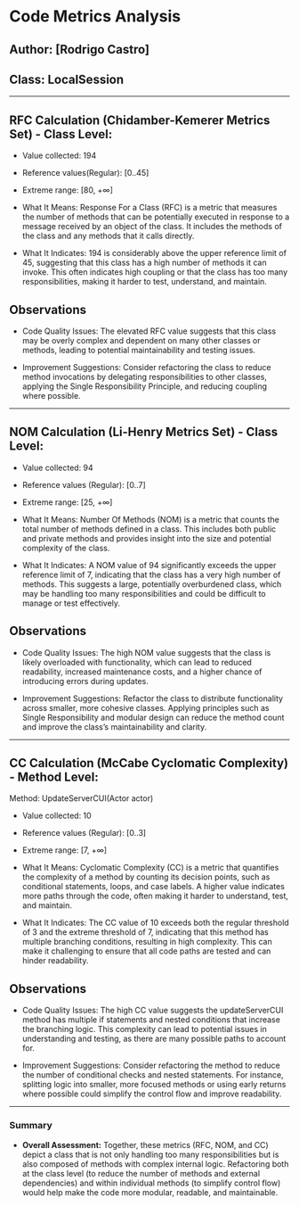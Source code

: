 # Code Metrics Analysis

## Author: [Rodrigo Castro]

## Class: LocalSession
---
## RFC Calculation (Chidamber-Kemerer Metrics Set) - Class Level:
- Value collected: 194
- Reference values(Regular): [0..45]
- Extreme range: [80, +∞]

- What It Means: Response For a Class (RFC) is a metric that measures the number of methods that can be potentially executed in response to a message received by an object of the class. It includes the methods of the class and any methods that it calls directly.

- What It Indicates: 194 is considerably above the upper reference limit of 45, suggesting that this class has a high number of methods it can invoke. This often indicates high coupling or that the class has too many responsibilities, making it harder to test, understand, and maintain.

## Observations

- Code Quality Issues: The elevated RFC value suggests that this class may be overly complex and dependent on many other classes or methods, leading to potential maintainability and testing issues.

- Improvement Suggestions: Consider refactoring the class to reduce method invocations by delegating responsibilities to other classes, applying the Single Responsibility Principle, and reducing coupling where possible.

---

## NOM Calculation (Li-Henry Metrics Set) - Class Level:
- Value collected: 94
- Reference values (Regular): [0..7]
- Extreme range: [25, +∞]

- What It Means: Number Of Methods (NOM) is a metric that counts the total number of methods defined in a class. This includes both public and private methods and provides insight into the size and potential complexity of the class.

- What It Indicates: A NOM value of 94 significantly exceeds the upper reference limit of 7, indicating that the class has a very high number of methods. This suggests a large, potentially overburdened class, which may be handling too many responsibilities and could be difficult to manage or test effectively.

## Observations

- Code Quality Issues: The high NOM value suggests that the class is likely overloaded with functionality, which can lead to reduced readability, increased maintenance costs, and a higher chance of introducing errors during updates.

- Improvement Suggestions: Refactor the class to distribute functionality across smaller, more cohesive classes. Applying principles such as Single Responsibility and modular design can reduce the method count and improve the class’s maintainability and clarity.

---

## CC Calculation (McCabe Cyclomatic Complexity) - Method Level:
Method: UpdateServerCUI(Actor actor)
- Value collected: 10
- Reference values (Regular): [0..3]
- Extreme range: [7, +∞]
  
- What It Means:
Cyclomatic Complexity (CC) is a metric that quantifies the complexity of a method by counting its decision points, such as conditional statements, loops, and case labels. A higher value indicates more paths through the code, often making it harder to understand, test, and maintain.

- What It Indicates:
The CC value of 10 exceeds both the regular threshold of 3 and the extreme threshold of 7, indicating that this method has multiple branching conditions, resulting in high complexity. This can make it challenging to ensure that all code paths are tested and can hinder readability.

## Observations

- Code Quality Issues:
The high CC value suggests the updateServerCUI method has multiple if statements and nested conditions that increase the branching logic. This complexity can lead to potential issues in understanding and testing, as there are many possible paths to account for.

- Improvement Suggestions:
Consider refactoring the method to reduce the number of conditional checks and nested statements. For instance, splitting logic into smaller, more focused methods or using early returns where possible could simplify the control flow and improve readability.

---

### Summary
- **Overall Assessment:** Together, these metrics (RFC, NOM, and CC) depict a class that is not only handling too many responsibilities but is also composed of methods with complex internal logic. Refactoring both at the class level (to reduce the number of methods and external dependencies) and within individual methods (to simplify control flow) would help make the code more modular, readable, and maintainable.
